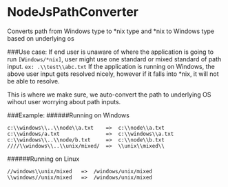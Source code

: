 # NodeJsPathConverter
Converts path from Windows type to *nix type and *nix to Windows type based on underlying os

###Use case:
If end user is unaware of where the application is going to run `[Windows/*nix]`, user might use one standard or mixed standard of path input. `ex: .\\test\\abc.txt`
If the application is running on Windows, the above user input gets resolved nicely, however if it falls into *nix, it will not be able to resolve.

This is where we make sure, we auto-convert the path to underlying OS wihout user worrying about path inputs.

###Example:
######Running on Windows
```
c:\\windows\\..\\node\\a.txt    =>  c:\\node\\a.txt
c:\\windows/a.txt               =>  c:\\windows\\a.txt
c:\\windows\\..\\node/b.txt     =>  c:\\node\\b.txt
////\\windows\\..\\unix/mixed/  =>  \\unix\\mixed\\
```

######Running on Linux
```
//windows\\unix/mixed   =>  /windows/unix/mixed
\\windows//unix/mixed   =>  /windows/unix/mixed
```
